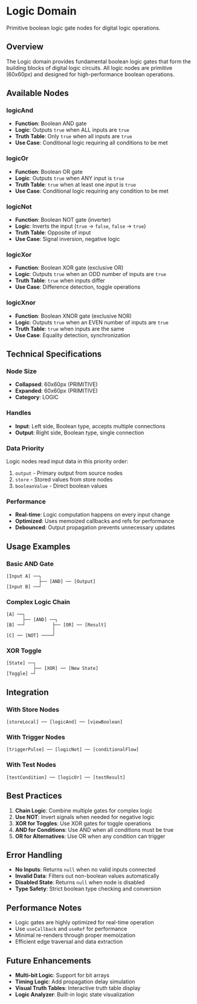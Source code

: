 # Logic Domain

Primitive boolean logic gate nodes for digital logic operations.

## Overview

The Logic domain provides fundamental boolean logic gates that form the building blocks of digital logic circuits. All logic nodes are primitive (60x60px) and designed for high-performance boolean operations.

## Available Nodes

### logicAnd
- **Function**: Boolean AND gate
- **Logic**: Outputs `true` when ALL inputs are `true`
- **Truth Table**: Only `true` when all inputs are `true`
- **Use Case**: Conditional logic requiring all conditions to be met

### logicOr
- **Function**: Boolean OR gate  
- **Logic**: Outputs `true` when ANY input is `true`
- **Truth Table**: `true` when at least one input is `true`
- **Use Case**: Conditional logic requiring any condition to be met

### logicNot
- **Function**: Boolean NOT gate (inverter)
- **Logic**: Inverts the input (`true` → `false`, `false` → `true`)
- **Truth Table**: Opposite of input
- **Use Case**: Signal inversion, negative logic

### logicXor
- **Function**: Boolean XOR gate (exclusive OR)
- **Logic**: Outputs `true` when an ODD number of inputs are `true`
- **Truth Table**: `true` when inputs differ
- **Use Case**: Difference detection, toggle operations

### logicXnor
- **Function**: Boolean XNOR gate (exclusive NOR)
- **Logic**: Outputs `true` when an EVEN number of inputs are `true`
- **Truth Table**: `true` when inputs are the same
- **Use Case**: Equality detection, synchronization

## Technical Specifications

### Node Size
- **Collapsed**: 60x60px (PRIMITIVE)
- **Expanded**: 60x60px (PRIMITIVE)
- **Category**: LOGIC

### Handles
- **Input**: Left side, Boolean type, accepts multiple connections
- **Output**: Right side, Boolean type, single connection

### Data Priority
Logic nodes read input data in this priority order:
1. `output` - Primary output from source nodes
2. `store` - Stored values from store nodes
3. `booleanValue` - Direct boolean values

### Performance
- **Real-time**: Logic computation happens on every input change
- **Optimized**: Uses memoized callbacks and refs for performance
- **Debounced**: Output propagation prevents unnecessary updates

## Usage Examples

### Basic AND Gate
```
[Input A] ──┐
            ├── [AND] ── [Output]
[Input B] ──┘
```

### Complex Logic Chain
```
[A] ──┐
      ├── [AND] ──┐
[B] ──┘          ├── [OR] ── [Result]
                 │
[C] ── [NOT] ────┘
```

### XOR Toggle
```
[State] ──┐
          ├── [XOR] ── [New State]
[Toggle] ─┘
```

## Integration

### With Store Nodes
```
[storeLocal] ── [logicAnd] ── [viewBoolean]
```

### With Trigger Nodes
```
[triggerPulse] ── [logicNot] ── [conditionalFlow]
```

### With Test Nodes
```
[testCondition] ── [logicOr] ── [testResult]
```

## Best Practices

1. **Chain Logic**: Combine multiple gates for complex logic
2. **Use NOT**: Invert signals when needed for negative logic
3. **XOR for Toggles**: Use XOR gates for toggle operations
4. **AND for Conditions**: Use AND when all conditions must be true
5. **OR for Alternatives**: Use OR when any condition can trigger

## Error Handling

- **No Inputs**: Returns `null` when no valid inputs connected
- **Invalid Data**: Filters out non-boolean values automatically
- **Disabled State**: Returns `null` when node is disabled
- **Type Safety**: Strict boolean type checking and conversion

## Performance Notes

- Logic gates are highly optimized for real-time operation
- Use `useCallback` and `useRef` for performance
- Minimal re-renders through proper memoization
- Efficient edge traversal and data extraction

## Future Enhancements

- **Multi-bit Logic**: Support for bit arrays
- **Timing Logic**: Add propagation delay simulation
- **Visual Truth Tables**: Interactive truth table display
- **Logic Analyzer**: Built-in logic state visualization